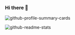 ### Hi there 👋

![github-profile-summary-cards](https://github-profile-summary-cards.vercel.app/api/cards/profile-details?username=corin8823&theme=github_dark)

![github-readme-stats](https://github-readme-stats.vercel.app/api?username=corin8823&show_icons=true&theme=github_dark&count_private=true)

